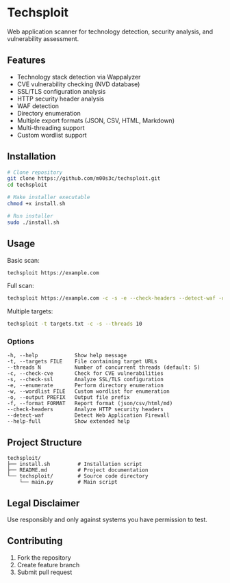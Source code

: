 # Techsploit

Web application scanner for technology detection, security analysis, and vulnerability assessment.

## Features

- Technology stack detection via Wappalyzer
- CVE vulnerability checking (NVD database)
- SSL/TLS configuration analysis
- HTTP security header analysis
- WAF detection
- Directory enumeration
- Multiple export formats (JSON, CSV, HTML, Markdown)
- Multi-threading support
- Custom wordlist support

## Installation

```bash
# Clone repository
git clone https://github.com/m00s3c/techsploit.git
cd techsploit

# Make installer executable
chmod +x install.sh

# Run installer
sudo ./install.sh
```

## Usage

Basic scan:
```bash
techsploit https://example.com
```

Full scan:
```bash
techsploit https://example.com -c -s -e --check-headers --detect-waf -o report -f md
```

Multiple targets:
```bash
techsploit -t targets.txt -c -s --threads 10
```

### Options

```
-h, --help            Show help message
-t, --targets FILE    File containing target URLs
--threads N           Number of concurrent threads (default: 5)
-c, --check-cve       Check for CVE vulnerabilities
-s, --check-ssl       Analyze SSL/TLS configuration
-e, --enumerate       Perform directory enumeration
-w, --wordlist FILE   Custom wordlist for enumeration
-o, --output PREFIX   Output file prefix
-f, --format FORMAT   Report format (json/csv/html/md)
--check-headers       Analyze HTTP security headers
--detect-waf          Detect Web Application Firewall
--help-full           Show extended help
```

## Project Structure
```
techsploit/
├── install.sh         # Installation script
├── README.md          # Project documentation
└── techsploit/        # Source code directory
    └── main.py        # Main script
```

## Legal Disclaimer

Use responsibly and only against systems you have permission to test.

## Contributing

1. Fork the repository
2. Create feature branch
3. Submit pull request
